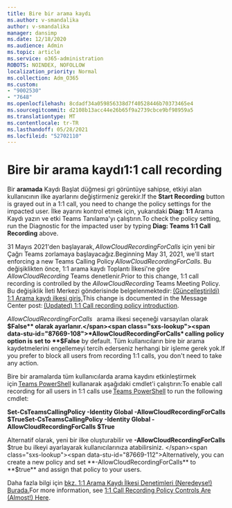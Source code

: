 ```yaml
---
title: Bire bir arama kaydı
ms.author: v-smandalika
author: v-smandalika
manager: dansimp
ms.date: 12/18/2020
ms.audience: Admin
ms.topic: article
ms.service: o365-administration
ROBOTS: NOINDEX, NOFOLLOW
localization_priority: Normal
ms.collection: Adm_O365
ms.custom:
- "9002530"
- "7648"
ms.openlocfilehash: 8cdadf34a059856338d7f40528446b70373465e4
ms.sourcegitcommit: d2108b13acc44e26b65f9a2739cbce9bf98959a5
ms.translationtype: MT
ms.contentlocale: tr-TR
ms.lasthandoff: 05/28/2021
ms.locfileid: "52702110"
---
```

# <a name="11-call-recording"></a><span data-ttu-id="87669-102">Bire bir arama kaydı</span><span class="sxs-lookup"><span data-stu-id="87669-102">1:1 call recording</span></span>

<span data-ttu-id="87669-103">Bir **aramada** Kaydı Başlat düğmesi gri görüntüye sahipse, etkiyi alan kullanıcının ilke ayarlarını değiştirmeniz gerekir.</span><span class="sxs-lookup"><span data-stu-id="87669-103">If the **Start Recording** button is grayed out in a 1:1 call, you need to change the policy settings for the impacted user.</span></span> <span data-ttu-id="87669-104">İlke ayarını kontrol etmek için, yukarıdaki **Diag: 1:1** Arama Kaydı yazın ve etki Teams Tanılama'yı çalıştırın.</span><span class="sxs-lookup"><span data-stu-id="87669-104">To check the policy setting, run the Diagnostic for the impacted user by typing **Diag: Teams 1:1 Call Recording** above.</span></span>     

<span data-ttu-id="87669-105">31 Mayıs 2021'den başlayarak, *AllowCloudRecordingForCalls* için yeni bir Çağrı Teams zorlamaya başlayacağız.</span><span class="sxs-lookup"><span data-stu-id="87669-105">Beginning May 31, 2021, we'll start enforcing a new Teams Calling Policy *AllowCloudRecordingForCalls*.</span></span> <span data-ttu-id="87669-106">Bu değişiklikten önce, 1:1 arama kaydı Toplantı İlkesi'ne göre *AllowCloudRecording* Teams denetlenir.</span><span class="sxs-lookup"><span data-stu-id="87669-106">Prior to this change, 1:1 call recording is controlled by the *AllowCloudRecording* Teams Meeting Policy.</span></span> <span data-ttu-id="87669-107">Bu değişiklik İleti Merkezi gönderisinde belgelenmektedir: [(Güncelleştirildi) 1:1 Arama kaydı ilkesi giriş.](https://portal.microsoft.com/Adminportal/Home?ref=MessageCenter/:/messages/MC238796)</span><span class="sxs-lookup"><span data-stu-id="87669-107">This change is documented in the Message Center post: [(Updated) 1:1 Call recording policy introduction](https://portal.microsoft.com/Adminportal/Home?ref=MessageCenter/:/messages/MC238796).</span></span>  

<span data-ttu-id="87669-108">*AllowCloudRecordingForCalls*   arama ilkesi seçeneği varsayılan olarak **$False** olarak ayarlanır.</span><span class="sxs-lookup"><span data-stu-id="87669-108">*AllowCloudRecordingForCalls* calling policy option is set to **$False** by default.</span></span> <span data-ttu-id="87669-109">Tüm kullanıcıların bire bir arama kaydetmelerini engellemeyi tercih ederseniz herhangi bir işleme gerek yok.</span><span class="sxs-lookup"><span data-stu-id="87669-109">If you prefer to block all users from recording 1:1 calls, you don't need to take any action.</span></span>  

<span data-ttu-id="87669-110">Bire bir aramalarda tüm kullanıcılarda arama kaydını etkinleştirmek için [Teams PowerShell](/microsoftteams/teams-powershell-install) kullanarak aşağıdaki cmdlet'i çalıştırın:</span><span class="sxs-lookup"><span data-stu-id="87669-110">To enable call recording for all users in 1:1 calls use [Teams PowerShell](/microsoftteams/teams-powershell-install) to run the following cmdlet:</span></span> 

<span data-ttu-id="87669-111">**Set-CsTeamsCallingPolicy -Identity Global -AllowCloudRecordingForCalls $True**</span><span class="sxs-lookup"><span data-stu-id="87669-111">**Set-CsTeamsCallingPolicy -Identity Global -AllowCloudRecordingForCalls $True**</span></span> 

<span data-ttu-id="87669-112">Alternatif olarak, yeni bir ilke oluşturabilir ve **-AllowCloudRecordingForCalls** $true bu ilkeyi ayarlayarak kullanıcılarınıza atabilirsiniz. </span><span class="sxs-lookup"><span data-stu-id="87669-112">Alternatively, you can create a new policy and set **-AllowCloudRecordingForCalls** to **$true** and assign that policy to your users.</span></span> 

<span data-ttu-id="87669-113">Daha fazla bilgi için [bkz. 1:1 Arama Kaydı İlkesi Denetimleri (Neredeyse!) Burada.](https://techcommunity.microsoft.com/t5/microsoft-teams-support/1-1-call-recording-policy-controls-are-almost-here/ba-p/2217668)</span><span class="sxs-lookup"><span data-stu-id="87669-113">For more information, see [1:1 Call Recording Policy Controls Are (Almost!) Here](https://techcommunity.microsoft.com/t5/microsoft-teams-support/1-1-call-recording-policy-controls-are-almost-here/ba-p/2217668).</span></span>

